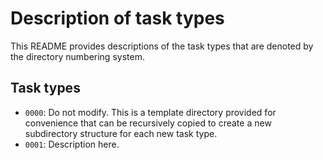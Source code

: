 # Description of task types 

This README provides descriptions of the task types that are denoted by the directory numbering system.

## Task types

* `0000`: Do not modify. This is a template directory provided for convenience that can be recursively copied to create a new subdirectory structure for each new task type.
* `0001`: Description here.

